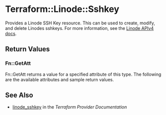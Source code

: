 # Terraform::Linode::Sshkey

Provides a Linode SSH Key resource.  This can be used to create, modify, and delete Linodes sshkeys.
For more information, see the [Linode APIv4 docs](https://developers.linode.com/api/v4#operation/getSSHKeys).

## Return Values

### Fn::GetAtt

Fn::GetAtt returns a value for a specified attribute of this type. The following are the available attributes and sample return values.

## See Also

* [linode_sshkey](https://www.terraform.io/docs/providers/linode/r/sshkey.html) in the _Terraform Provider Documentation_